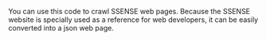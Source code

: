 You can use this code to crawl SSENSE web pages. Because the SSENSE website is specially used as a reference for web developers, it can be easily converted into a json web page.
